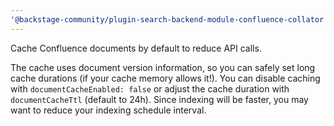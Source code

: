 ```yaml
---
'@backstage-community/plugin-search-backend-module-confluence-collator': patch
---
```


Cache Confluence documents by default to reduce API calls.

The cache uses document version information, so you can safely set long cache durations (if your cache memory allows it!). You can disable caching with `documentCacheEnabled: false` or adjust the cache duration with `documentCacheTtl` (default to 24h). Since indexing will be faster, you may want to reduce your indexing schedule interval.
